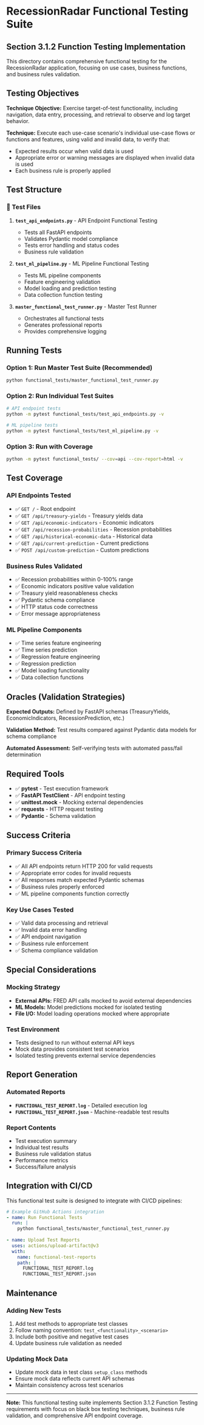 # RecessionRadar Functional Testing Suite

## Section 3.1.2 Function Testing Implementation

This directory contains comprehensive functional testing for the RecessionRadar application, focusing on use cases, business functions, and business rules validation.

## Testing Objectives

**Technique Objective:** Exercise target-of-test functionality, including navigation, data entry, processing, and retrieval to observe and log target behavior.

**Technique:** Execute each use-case scenario's individual use-case flows or functions and features, using valid and invalid data, to verify that:
- Expected results occur when valid data is used
- Appropriate error or warning messages are displayed when invalid data is used  
- Each business rule is properly applied

## Test Structure

### 📁 Test Files

1. **`test_api_endpoints.py`** - API Endpoint Functional Testing
   - Tests all FastAPI endpoints
   - Validates Pydantic model compliance
   - Tests error handling and status codes
   - Business rule validation

2. **`test_ml_pipeline.py`** - ML Pipeline Functional Testing
   - Tests ML pipeline components
   - Feature engineering validation
   - Model loading and prediction testing
   - Data collection function testing

3. **`master_functional_test_runner.py`** - Master Test Runner
   - Orchestrates all functional tests
   - Generates professional reports
   - Provides comprehensive logging

## Running Tests

### Option 1: Run Master Test Suite (Recommended)
```bash
python functional_tests/master_functional_test_runner.py
```

### Option 2: Run Individual Test Suites
```bash
# API endpoint tests
python -m pytest functional_tests/test_api_endpoints.py -v

# ML pipeline tests
python -m pytest functional_tests/test_ml_pipeline.py -v
```

### Option 3: Run with Coverage
```bash
python -m pytest functional_tests/ --cov=api --cov-report=html -v
```

## Test Coverage

### API Endpoints Tested
- ✅ `GET /` - Root endpoint
- ✅ `GET /api/treasury-yields` - Treasury yields data
- ✅ `GET /api/economic-indicators` - Economic indicators
- ✅ `GET /api/recession-probabilities` - Recession probabilities
- ✅ `GET /api/historical-economic-data` - Historical data
- ✅ `GET /api/current-prediction` - Current predictions
- ✅ `POST /api/custom-prediction` - Custom predictions

### Business Rules Validated
- ✅ Recession probabilities within 0-100% range
- ✅ Economic indicators positive value validation
- ✅ Treasury yield reasonableness checks
- ✅ Pydantic schema compliance
- ✅ HTTP status code correctness
- ✅ Error message appropriateness

### ML Pipeline Components
- ✅ Time series feature engineering
- ✅ Time series prediction
- ✅ Regression feature engineering
- ✅ Regression prediction
- ✅ Model loading functionality
- ✅ Data collection functions

## Oracles (Validation Strategies)

**Expected Outputs:** Defined by FastAPI schemas (TreasuryYields, EconomicIndicators, RecessionPrediction, etc.)

**Validation Method:** Test results compared against Pydantic data models for schema compliance

**Automated Assessment:** Self-verifying tests with automated pass/fail determination

## Required Tools

- ✅ **pytest** - Test execution framework
- ✅ **FastAPI TestClient** - API endpoint testing
- ✅ **unittest.mock** - Mocking external dependencies
- ✅ **requests** - HTTP request testing
- ✅ **Pydantic** - Schema validation

## Success Criteria

### Primary Success Criteria
- ✅ All API endpoints return HTTP 200 for valid requests
- ✅ Appropriate error codes for invalid requests
- ✅ All responses match expected Pydantic schemas
- ✅ Business rules properly enforced
- ✅ ML pipeline components function correctly

### Key Use Cases Tested
- ✅ Valid data processing and retrieval
- ✅ Invalid data error handling
- ✅ API endpoint navigation
- ✅ Business rule enforcement
- ✅ Schema compliance validation

## Special Considerations

### Mocking Strategy
- **External APIs:** FRED API calls mocked to avoid external dependencies
- **ML Models:** Model predictions mocked for isolated testing
- **File I/O:** Model loading operations mocked where appropriate

### Test Environment
- Tests designed to run without external API keys
- Mock data provides consistent test scenarios
- Isolated testing prevents external service dependencies

## Report Generation

### Automated Reports
- **`FUNCTIONAL_TEST_REPORT.log`** - Detailed execution log
- **`FUNCTIONAL_TEST_REPORT.json`** - Machine-readable test results

### Report Contents
- Test execution summary
- Individual test results
- Business rule validation status
- Performance metrics
- Success/failure analysis

## Integration with CI/CD

This functional test suite is designed to integrate with CI/CD pipelines:

```yaml
# Example GitHub Actions integration
- name: Run Functional Tests
  run: |
    python functional_tests/master_functional_test_runner.py
    
- name: Upload Test Reports
  uses: actions/upload-artifact@v3
  with:
    name: functional-test-reports
    path: |
      FUNCTIONAL_TEST_REPORT.log
      FUNCTIONAL_TEST_REPORT.json
```

## Maintenance

### Adding New Tests
1. Add test methods to appropriate test classes
2. Follow naming convention: `test_<functionality>_<scenario>`
3. Include both positive and negative test cases
4. Update business rule validation as needed

### Updating Mock Data
- Update mock data in test class `setup_class` methods
- Ensure mock data reflects current API schemas
- Maintain consistency across test scenarios

---

**Note:** This functional testing suite implements Section 3.1.2 Function Testing requirements with focus on black box testing techniques, business rule validation, and comprehensive API endpoint coverage.